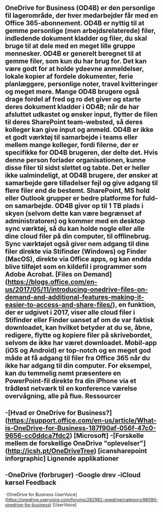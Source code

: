 OneDrive for Business (OD4B) er den personlige fil lagerområde, der hver medarbejder får med en Office 365-abonnement. OD4B er nyttig til at gemme personlige (men arbejdsrelaterede) filer, indledende dokument kladder og filer, du skal bruge til at dele med en meget lille gruppe mennesker.OD4B er generelt beregnet til at gemme filer, som kun du har brug for. Det kan være godt for at holde ydeevne anmeldelser, lokale kopier af fordele dokumenter, ferie planlæggere, personlige noter, travel kvitteringer og meget mere. Mange OD4B brugere også drage fordel af fred og ro det giver og starte deres dokument kladder i OD4B; når de har afsluttet udkastet og ønsker input, flytter de filen til deres SharePoint team-websted, så deres kolleger kan give input og anmeld.OD4B er ikke et godt værktøj til samarbejde i teams eller mellem mange kolleger, fordi filerne, der er specifikke for OD4B brugeren, der delte det. Hvis denne person forlader organisationen, kunne disse filer til sidst slettet og tabte. Det er heller ikke ualmindeligt, at OD4B brugere, der ønsker at samarbejde gøre tilladelser fejl og give adgang til flere filer end de bestemt. SharePoint, MS hold eller Outlook grupper er bedre platforme for fuld-on samarbejde.OD4B giver op til 1 TB plads i skyen (selvom dette kan være begrænset af administratoren) og kommer med en desktop sync værktøj, så du kan holde nogle eller alle dine cloud filer på din computer, til offlinebrug. Sync værktøjet også giver nem adgang til dine filer direkte via Stifinder (Windows) og Finder (MacOS), direkte via Office apps, og kan endda blive tilføjet som en kildefil i programmer som Adobe Acrobat. [Files on Demand] (https://blogs.office.com/en-us/2017/05/11/introducing-onedrive-files-on-demand-and-additional-features-making-it-easier-to-access-and-share-files/), en funktion, der er udgivet i 2017, viser alle cloud filer i Stifinder eller Finder uanset af om de var faktisk downloadet, kan hvilket betyder at du se, åbne, redigere, flytte og kopiere filer på skrivebordet, selvom de ikke har været downloadet.Mobil-app (iOS og Android) er top-notch og en meget god måde at få adgang til filer fra Office 365 når du ikke har adgang til din computer. For eksempel, kan du temmelig nemt præsentere en PowerPoint-fil direkte fra din iPhone via et trådløst netværk til en konference værelse overvågning, alle på flue.Ressourcer----------[Hvad er OneDrive for    Business?] (https://support.office.com/en-us/article/What-is-OneDrive-for-Business-187f90af-056f-47c0-9656-cc0ddca7fdc2)    \[Microsoft\]-[Forskelle mellem de forskellige OneDrive    "oplevelser"] (http://icsh.pt/OneDriveTree) \[icansharepoint    inforgraphic\]Lignende applikationer---------------------OneDrive (forbruger)-Google drev-iCloud kørselFeedback----------[OneDrive for Business UserVoice] (https://onedrive.uservoice.com/forums/262982-onedrive/category/86090-onedrive-for-business)    \[UserVoice\]